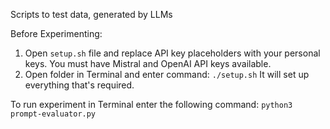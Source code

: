 Scripts to test data, generated by LLMs

Before Experimenting:
1. Open `setup.sh` file and replace API key placeholders with your personal keys. You must have Mistral and OpenAI API keys available.
2. Open folder in Terminal and enter command: `./setup.sh` It will set up everything that's required.

To run experiment in Terminal enter the following command: `python3 prompt-evaluator.py`
